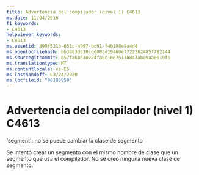 ```yaml
---
title: Advertencia del compilador (nivel 1) C4613
ms.date: 11/04/2016
f1_keywords:
- C4613
helpviewer_keywords:
- C4613
ms.assetid: 399f521b-651c-4997-bc91-f40198e9a4d4
ms.openlocfilehash: bb3883d318ccd885d19469e7722362485f782144
ms.sourcegitcommit: 857fa6b530224fa6c18675138043aba9aa0619fb
ms.translationtype: MT
ms.contentlocale: es-ES
ms.lasthandoff: 03/24/2020
ms.locfileid: "80185950"
---
```

# <a name="compiler-warning-level-1-c4613"></a>Advertencia del compilador (nivel 1) C4613

'segment': no se puede cambiar la clase de segmento

Se intentó crear un segmento con el mismo nombre de clase que un segmento que usa el compilador. No se creó ninguna nueva clase de segmento.

